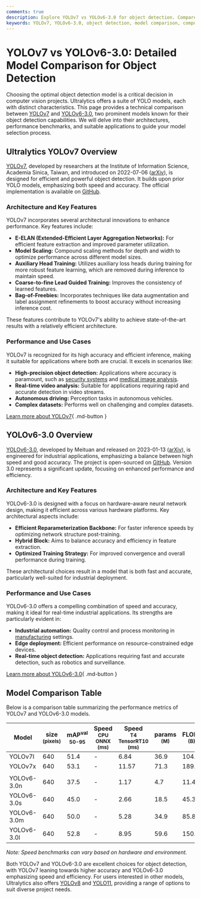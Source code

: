 ```yaml
---
comments: true
description: Explore YOLOv7 vs YOLOv6-3.0 for object detection. Compare architectures, benchmarks, and applications to select the best model for your project.
keywords: YOLOv7, YOLOv6-3.0, object detection, model comparison, computer vision, AI models, YOLO, deep learning, Ultralytics, performance benchmarks
---
```


# YOLOv7 vs YOLOv6-3.0: Detailed Model Comparison for Object Detection

Choosing the optimal object detection model is a critical decision in computer vision projects. Ultralytics offers a suite of YOLO models, each with distinct characteristics. This page provides a technical comparison between [YOLOv7](https://docs.ultralytics.com/models/yolov7/) and [YOLOv6-3.0](https://docs.ultralytics.com/models/yolov6/), two prominent models known for their object detection capabilities. We will delve into their architectures, performance benchmarks, and suitable applications to guide your model selection process.

<script async src="https://cdn.jsdelivr.net/npm/chart.js"></script>
<script defer src="../../javascript/benchmark.js"></script>

<canvas id="modelComparisonChart" width="1024" height="400" active-models='["YOLOv7", "YOLOv6-3.0"]'></canvas>

## Ultralytics YOLOv7 Overview

[YOLOv7](https://docs.ultralytics.com/models/yolov7/), developed by researchers at the Institute of Information Science, Academia Sinica, Taiwan, and introduced on 2022-07-06 ([arXiv](https://arxiv.org/abs/2207.02696)), is designed for efficient and powerful object detection. It builds upon prior YOLO models, emphasizing both speed and accuracy. The official implementation is available on [GitHub](https://github.com/WongKinYiu/yolov7).

### Architecture and Key Features

YOLOv7 incorporates several architectural innovations to enhance performance. Key features include:

- **E-ELAN (Extended-Efficient Layer Aggregation Networks):** For efficient feature extraction and improved parameter utilization.
- **Model Scaling:** Compound scaling methods for depth and width to optimize performance across different model sizes.
- **Auxiliary Head Training:** Utilizes auxiliary loss heads during training for more robust feature learning, which are removed during inference to maintain speed.
- **Coarse-to-fine Lead Guided Training:** Improves the consistency of learned features.
- **Bag-of-Freebies:** Incorporates techniques like data augmentation and label assignment refinements to boost accuracy without increasing inference cost.

These features contribute to YOLOv7's ability to achieve state-of-the-art results with a relatively efficient architecture.

### Performance and Use Cases

YOLOv7 is recognized for its high accuracy and efficient inference, making it suitable for applications where both are crucial. It excels in scenarios like:

- **High-precision object detection:** Applications where accuracy is paramount, such as [security systems](https://docs.ultralytics.com/guides/security-alarm-system/) and [medical image analysis](https://www.ultralytics.com/solutions/ai-in-healthcare).
- **Real-time video analysis:** Suitable for applications requiring rapid and accurate detection in video streams.
- **Autonomous driving:** Perception tasks in autonomous vehicles.
- **Complex datasets:** Performs well on challenging and complex datasets.

[Learn more about YOLOv7](https://docs.ultralytics.com/models/yolov7/){ .md-button }

## YOLOv6-3.0 Overview

[YOLOv6-3.0](https://docs.ultralytics.com/models/yolov6/), developed by Meituan and released on 2023-01-13 ([arXiv](https://arxiv.org/abs/2301.05586)), is engineered for industrial applications, emphasizing a balance between high speed and good accuracy. The project is open-sourced on [GitHub](https://github.com/meituan/YOLOv6). Version 3.0 represents a significant update, focusing on enhanced performance and efficiency.

### Architecture and Key Features

YOLOv6-3.0 is designed with a focus on hardware-aware neural network design, making it efficient across various hardware platforms. Key architectural aspects include:

- **Efficient Reparameterization Backbone:** For faster inference speeds by optimizing network structure post-training.
- **Hybrid Block:** Aims to balance accuracy and efficiency in feature extraction.
- **Optimized Training Strategy:** For improved convergence and overall performance during training.

These architectural choices result in a model that is both fast and accurate, particularly well-suited for industrial deployment.

### Performance and Use Cases

YOLOv6-3.0 offers a compelling combination of speed and accuracy, making it ideal for real-time industrial applications. Its strengths are particularly evident in:

- **Industrial automation:** Quality control and process monitoring in [manufacturing](https://www.ultralytics.com/solutions/ai-in-manufacturing) settings.
- **Edge deployment:** Efficient performance on resource-constrained edge devices.
- **Real-time object detection:** Applications requiring fast and accurate detection, such as robotics and surveillance.

[Learn more about YOLOv6-3.0](https://docs.ultralytics.com/models/yolov6/){ .md-button }

## Model Comparison Table

Below is a comparison table summarizing the performance metrics of YOLOv7 and YOLOv6-3.0 models.

| Model       | size<br><sup>(pixels) | mAP<sup>val<br>50-95 | Speed<br><sup>CPU ONNX<br>(ms) | Speed<br><sup>T4 TensorRT10<br>(ms) | params<br><sup>(M) | FLOPs<br><sup>(B) |
| ----------- | --------------------- | -------------------- | ------------------------------ | ----------------------------------- | ------------------ | ----------------- |
| YOLOv7l     | 640                   | 51.4                 | -                              | 6.84                                | 36.9               | 104.7             |
| YOLOv7x     | 640                   | 53.1                 | -                              | 11.57                               | 71.3               | 189.9             |
|             |                       |                      |                                |                                     |                    |                   |
| YOLOv6-3.0n | 640                   | 37.5                 | -                              | 1.17                                | 4.7                | 11.4              |
| YOLOv6-3.0s | 640                   | 45.0                 | -                              | 2.66                                | 18.5               | 45.3              |
| YOLOv6-3.0m | 640                   | 50.0                 | -                              | 5.28                                | 34.9               | 85.8              |
| YOLOv6-3.0l | 640                   | 52.8                 | -                              | 8.95                                | 59.6               | 150.7             |

_Note: Speed benchmarks can vary based on hardware and environment._

Both YOLOv7 and YOLOv6-3.0 are excellent choices for object detection, with YOLOv7 leaning towards higher accuracy and YOLOv6-3.0 emphasizing speed and efficiency. For users interested in other models, Ultralytics also offers [YOLOv8](https://docs.ultralytics.com/models/yolov8/) and [YOLO11](https://docs.ultralytics.com/models/yolo11/), providing a range of options to suit diverse project needs.
